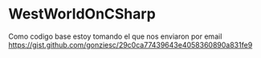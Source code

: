 # WestWorldOnCSharp
Como codigo base estoy tomando el que nos enviaron por email
https://gist.github.com/gonziesc/29c0ca77439643e4058360890a831fe9
